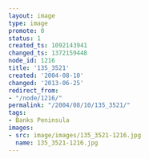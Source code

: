 ```yaml
---
layout: image
type: image
promote: 0
status: 1
created_ts: 1092143941
changed_ts: 1372159448
node_id: 1216
title: '135_3521'
created: '2004-08-10'
changed: '2013-06-25'
redirect_from:
- "/node/1216/"
permalink: "/2004/08/10/135_3521/"
tags:
- Banks Peninsula
images:
- src: image/images/135_3521-1216.jpg
  name: 135_3521-1216.jpg
---
```



